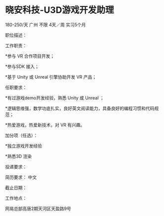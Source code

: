 # 晓安科技-U3D游戏开发助理

180-250/天 广州 不限 4天／周 实习5个月

职位描述：

工作职责：

*参与 VR 合作项目开发；

*参与SDK 接入；

*基于 Unity 或 Unreal 引擎协助开发 VR 产品；

任职要求：

*有过游戏demo开发经验，熟悉 Unity 或 Unreal ；

*逻辑思维强，数学功底扎实，良好英文阅读能力，具备良好的编程习惯和代码规范；

*热爱游戏，热爱新技术，对 VR 有兴趣。

加分项（任选）：

*独立游戏开发经验

*熟悉3D 渲染

投递要求：

简历要求： 中文

截止日期：

工作地点：

网易总部高唐2期天河区天盈路9号
